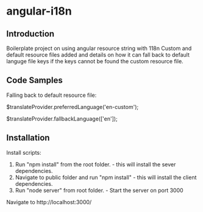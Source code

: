 # angular-i18n

## Introduction

Boilerplate project on using angular resource string with 118n
Custom and default resource files added and details on how it can fall back to default languge file keys
if the keys cannot be found the custom resource file.

## Code Samples
Falling back to default resource file:

$translateProvider.preferredLanguage('en-custom');

$translateProvider.fallbackLanguage(['en']);


## Installation

Install scripts:
1. Run "npm install" from the root folder. - this will install the sever dependencies.
2. Navigate to public folder and run "npm install" - this will install the client dependencies. 
3. Run "node server" from root folder. - Start the server on port 3000

Navigate to http://localhost:3000/